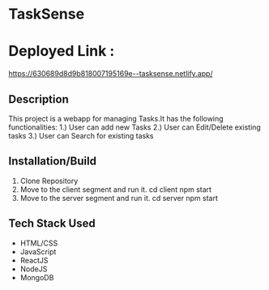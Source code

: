 # TaskSense

# Deployed Link : 
https://630689d8d9b818007195169e--tasksense.netlify.app/

## Description

This project is a webapp for managing Tasks.It has the following functionalities:
1.) User can add new Tasks
2.) User can Edit/Delete existing tasks
3.) User can Search for existing tasks

## Installation/Build

1) Clone Repository
2) Move to the client segment and run it.
    cd client
    npm start
3) Move to the server segment and run it.
    cd server
    npm start

## Tech Stack Used
 - HTML/CSS
 - JavaScript
 - ReactJS
 - NodeJS
 - MongoDB